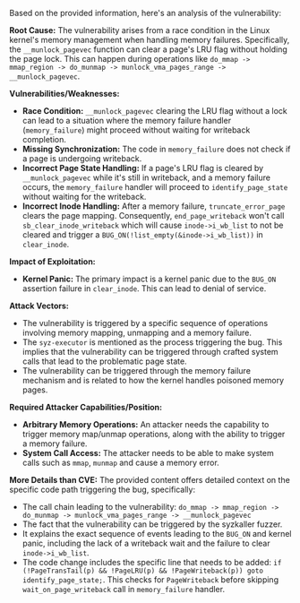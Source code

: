 Based on the provided information, here's an analysis of the vulnerability:

**Root Cause:**
The vulnerability arises from a race condition in the Linux kernel's memory management when handling memory failures. Specifically, the `__munlock_pagevec` function can clear a page's LRU flag without holding the page lock. This can happen during operations like `do_mmap -> mmap_region -> do_munmap -> munlock_vma_pages_range -> __munlock_pagevec`.

**Vulnerabilities/Weaknesses:**
- **Race Condition:** `__munlock_pagevec` clearing the LRU flag without a lock can lead to a situation where the memory failure handler (`memory_failure`) might proceed without waiting for writeback completion.
- **Missing Synchronization:** The code in `memory_failure` does not check if a page is undergoing writeback.
- **Incorrect Page State Handling:** If a page's LRU flag is cleared by `__munlock_pagevec` while it's still in writeback, and a memory failure occurs, the `memory_failure` handler will proceed to `identify_page_state` without waiting for the writeback.
- **Incorrect Inode Handling:**  After a memory failure, `truncate_error_page` clears the page mapping. Consequently, `end_page_writeback` won't call `sb_clear_inode_writeback` which will cause `inode->i_wb_list` to not be cleared and trigger a `BUG_ON(!list_empty(&inode->i_wb_list))` in `clear_inode`.

**Impact of Exploitation:**
- **Kernel Panic:** The primary impact is a kernel panic due to the `BUG_ON` assertion failure in `clear_inode`. This can lead to denial of service.

**Attack Vectors:**
- The vulnerability is triggered by a specific sequence of operations involving memory mapping, unmapping and a memory failure.
- The `syz-executor` is mentioned as the process triggering the bug. This implies that the vulnerability can be triggered through crafted system calls that lead to the problematic page state.
- The vulnerability can be triggered through the memory failure mechanism and is related to how the kernel handles poisoned memory pages.

**Required Attacker Capabilities/Position:**
- **Arbitrary Memory Operations:** An attacker needs the capability to trigger memory map/unmap operations, along with the ability to trigger a memory failure.
- **System Call Access:** The attacker needs to be able to make system calls such as `mmap`, `munmap` and cause a memory error.

**More Details than CVE:**
The provided content offers detailed context on the specific code path triggering the bug, specifically:
- The call chain leading to the vulnerability: `do_mmap -> mmap_region -> do_munmap -> munlock_vma_pages_range -> __munlock_pagevec`
-  The fact that the vulnerability can be triggered by the syzkaller fuzzer.
- It explains the exact sequence of events leading to the `BUG_ON` and kernel panic, including the lack of a writeback wait and the failure to clear `inode->i_wb_list`.
- The code change includes the specific line that needs to be added: `if (!PageTransTail(p) && !PageLRU(p) && !PageWriteback(p)) goto identify_page_state;`. This checks for `PageWriteback` before skipping `wait_on_page_writeback` call in `memory_failure` handler.